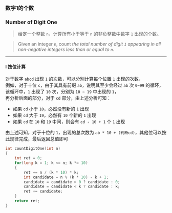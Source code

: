 ### 数字1的个数
### Number of Digit One

> 给定一个整数 `n`，计算所有小于等于 `n` 的非负整数中数字 `1` 出现的个数。  

> Given an integer `n`, count *the total number of digit `1` appearing in all non-negative integers less than or equal to `n`*.  

----------

#### I 按位计算

对于数字 `abcd` 出现 `1` 的次数，可以分别计算每个位置 `1` 出现的次数，  
例如，对于十位 `c`，由于其具有前缀 `ab`，说明其至少会经过 `ab` 次 `0~99` 的循环，该循环中，`1` 出现了 `10` 次，分别为 `10 ~ 19` 中出现的 `1`，  
再分析后面的部分，对于 `cd` 部分，由上述分析可知：  
- 如果 `cd` 小于 `10`，必然没有新的 `1` 出现  
- 如果 `cd` 大于 `19`，必然有 `10` 个新的 `1` 出现  
- 如果 `cd` 在 `10` 和 `19` 中间，则会有 `cd - 10 + 1` 个 `1` 出现  

由上述可知，对于十位的 `1`，出现的总次数为 `ab * 10 + (判断cd)`，其他位可以按此规律完成，最后返回总值即可  

```cpp
int countDigitOne(int n) 
{
    int ret = 0;
    for(long k = 1; k <= n; k *= 10)
    {
        ret += n / (k * 10) * k;
        int candidate = n % (k * 10) - k + 1;
        candidate = candidate > 0 ? candidate : 0;
        candidate = candidate < k ? candidate : k;
        ret += candidate;
    }
    return ret;
}
```
